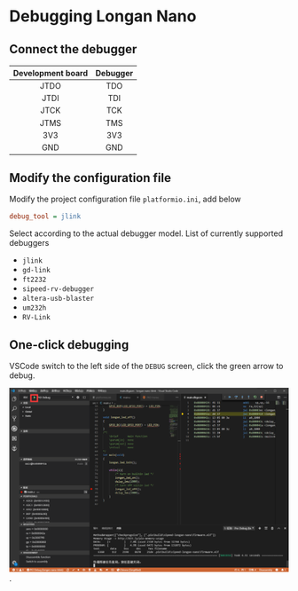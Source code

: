 Debugging Longan Nano
======

## Connect the debugger
| Development board | Debugger |
| :----: | :----: |
|  JTDO  |  TDO   |
|  JTDI  |  TDI   |
|  JTCK  |  TCK   |
|  JTMS  |  TMS   |
|  3V3   |  3V3   |
|  GND   |  GND   |

## Modify the configuration file
Modify the project configuration file `platformio.ini`, add below

```ini
debug_tool = jlink
```

Select according to the actual debugger model. List of currently supported debuggers

* `jlink`
* `gd-link`
* `ft2232`
* `sipeed-rv-debugger`
* `altera-usb-blaster`
* `um232h`
* `RV-Link`

## One-click debugging

VSCode switch to the left side of the `DEBUG` screen, click the green arrow to debug.

![](../../assets/pio_debug_longan.png).
